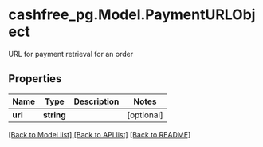 # cashfree_pg.Model.PaymentURLObject
URL for payment retrieval for an order

## Properties

Name | Type | Description | Notes
------------ | ------------- | ------------- | -------------
**url** | **string** |  | [optional] 

[[Back to Model list]](../README.md#documentation-for-models) [[Back to API list]](../README.md#documentation-for-api-endpoints) [[Back to README]](../README.md)

